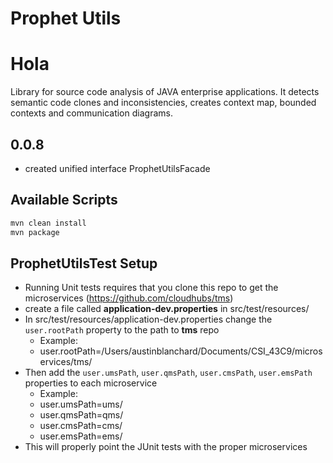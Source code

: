 # Prophet Utils
# Hola

Library for source code analysis of JAVA enterprise applications. It detects semantic code clones and inconsistencies,
creates context map, bounded contexts and communication diagrams.

## 0.0.8
* created unified interface ProphetUtilsFacade

## Available Scripts

```bash
mvn clean install
mvn package
```

## ProphetUtilsTest Setup
* Running Unit tests requires that you clone this repo to get the microservices (https://github.com/cloudhubs/tms)
* create a file called **application-dev.properties** in src/test/resources/
* In src/test/resources/application-dev.properties change the `user.rootPath` property to the path to **tms** repo
    * Example:
    * user.rootPath=/Users/austinblanchard/Documents/CSI_43C9/microservices/tms/
* Then add the `user.umsPath`, `user.qmsPath`, `user.cmsPath`, `user.emsPath` properties to each microservice
  * Example:
  * user.umsPath=ums/
  * user.qmsPath=qms/
  * user.cmsPath=cms/
  * user.emsPath=ems/
* This will properly point the JUnit tests with the proper microservices
